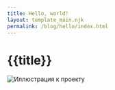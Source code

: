 ```yaml
---
title: Hello, world!
layout: template_main.njk
permalink: /blog/hello/index.html
---
```

# {{title}}



![Иллюстрация к проекту](/images/blog/)